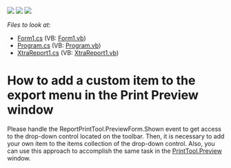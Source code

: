 <!-- default badges list -->
![](https://img.shields.io/endpoint?url=https://codecentral.devexpress.com/api/v1/VersionRange/128598268/13.1.4%2B)
[![](https://img.shields.io/badge/Open_in_DevExpress_Support_Center-FF7200?style=flat-square&logo=DevExpress&logoColor=white)](https://supportcenter.devexpress.com/ticket/details/E4515)
[![](https://img.shields.io/badge/📖_How_to_use_DevExpress_Examples-e9f6fc?style=flat-square)](https://docs.devexpress.com/GeneralInformation/403183)
<!-- default badges end -->
<!-- default file list -->
*Files to look at*:

* [Form1.cs](./CS/CustomItem/Form1.cs) (VB: [Form1.vb](./VB/CustomItem/Form1.vb))
* [Program.cs](./CS/CustomItem/Program.cs) (VB: [Program.vb](./VB/CustomItem/Program.vb))
* [XtraReport1.cs](./CS/CustomItem/XtraReport1.cs) (VB: [XtraReport1.vb](./VB/CustomItem/XtraReport1.vb))
<!-- default file list end -->
# How to add a custom item to the export menu in the Print Preview window


<p>Please handle the ReportPrintTool.PreviewForm.Shown event to get access to the drop-down control located on the toolbar. Then, it is necessary to add your own item to the items collection of the drop-down control. Also, you can use this approach to accomplish the same task in the <a href="http://documentation.devexpress.com/#WindowsForms/DevExpressXtraPrintingPrintToolMembersTopicAll"><u>PrintTool.Preview</u></a> window.</p><br />


<br/>


